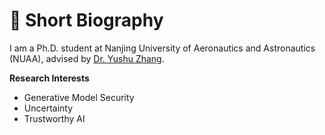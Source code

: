
# 🧐 Short Biography

I am a Ph.D. student at Nanjing University of Aeronautics and Astronautics (NUAA), advised by [Dr. Yushu Zhang](http://yushuzhang.cn/).

**Research Interests**

* Generative Model Security
* Uncertainty
* Trustworthy AI
